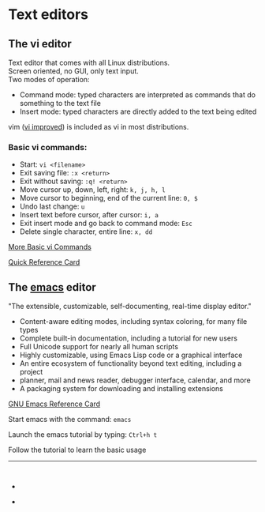 # Text editors
## The vi editor
Text editor that comes with all Linux distributions. <br>
Screen oriented, no GUI, only text input. <br>
Two modes of operation:
- Command mode: typed characters are interpreted as commands that do something to the text file
- Insert mode: typed characters are directly added to the text being edited

vim ([vi improved](www.vim.org)) is included as vi in most distributions.

### Basic vi commands:
* Start:                ```vi <filename>```
* Exit saving file:    ```:x <return>```
* Exit without saving: ```:q! <return>```
* Move cursor up, down, left, right: ```k, j, h, l```
* Move cursor to beginning, end of the current line: ```0, $```
* Undo last change: ```u```
* Insert text before cursor, after cursor: ```i, a```
* Exit insert mode and go back to command mode: ```Esc```
* Delete single character, entire line: ```x, dd```

[More Basic vi Commands](https://www.cs.colostate.edu/helpdocs/vi.html)

[Quick Reference Card](http://tnerual.eriogerg.free.fr/vimqrc.pdf)


## The [emacs](https://www.gnu.org/software/emacs/) editor
"The extensible, customizable, self-documenting, real-time display editor."

* Content-aware editing modes, including syntax coloring, for many file types
* Complete built-in documentation, including a tutorial for new users
* Full Unicode support for nearly all human scripts
* Highly customizable, using Emacs Lisp code or a graphical interface
* An entire ecosystem of functionality beyond text editing, including a project
* planner, mail and news reader, debugger interface, calendar, and more
* A packaging system for downloading and installing extensions

[GNU Emacs Reference Card](https://www.gnu.org/software/emacs/refcards/pdf/refcard.pdf)

Start emacs with the command: ```emacs```

Launch the emacs tutorial by typing: ```Ctrl+h t```

Follow the tutorial to learn the basic usage



********************
```sh

```

```
```

* `````` 
* `````` 
